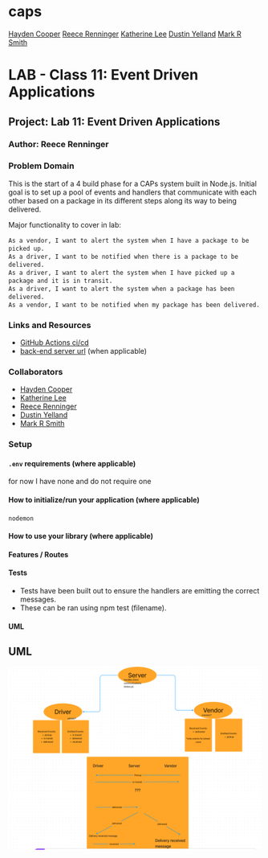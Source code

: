 # caps

[Hayden Cooper](https://github.com/Hcooper23)
[Reece Renninger](https://github.com/ReeceRenninger)
[Katherine Lee](https://github.com/KatiLee)
[Dustin Yelland](https://github.com/dustinyschild)
[Mark R Smith](https://github.com/markmrsmith)

# LAB - Class 11: Event Driven Applications

## Project: Lab 11: Event Driven Applications

### Author: Reece Renninger

### Problem Domain

This is the start of a 4 build phase for a CAPs system built in Node.js.  Initial goal is to set up a pool of events and handlers that communicate with each other based on a package in its different steps along its way to being delivered.

Major functionality to cover in lab:

    As a vendor, I want to alert the system when I have a package to be picked up.
    As a driver, I want to be notified when there is a package to be delivered.
    As a driver, I want to alert the system when I have picked up a package and it is in transit.
    As a driver, I want to alert the system when a package has been delivered.
    As a vendor, I want to be notified when my package has been delivered.

### Links and Resources

- [GitHub Actions ci/cd](https://github.com/ReeceRenninger/caps/actions/new)
- [back-end server url](http://xyz.com) (when applicable)

### Collaborators

* [Hayden Cooper](https://github.com/Hcooper23)
* [Katherine Lee](https://github.com/KatiLee)
* [Reece Renninger](https://github.com/ReeceRenninger)
* [Dustin Yelland](https://github.com/dustinyschild)
* [Mark R Smith](https://github.com/markmrsmith)

### Setup

#### `.env` requirements (where applicable)

for now I have none and do not require one


#### How to initialize/run your application (where applicable)

 `nodemon`

#### How to use your library (where applicable)

#### Features / Routes


#### Tests

- Tests have been built out to ensure the handlers are emitting the correct messages.
- These can be ran using npm test (filename).

#### UML

## UML

![UML](img/caps-uml.png)
